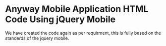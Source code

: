 # Anyway Mobile Application HTML Code Using jQuery Mobile

We have created the code again as per requirment, this is fully based on the standerds of the jquery mobile.
